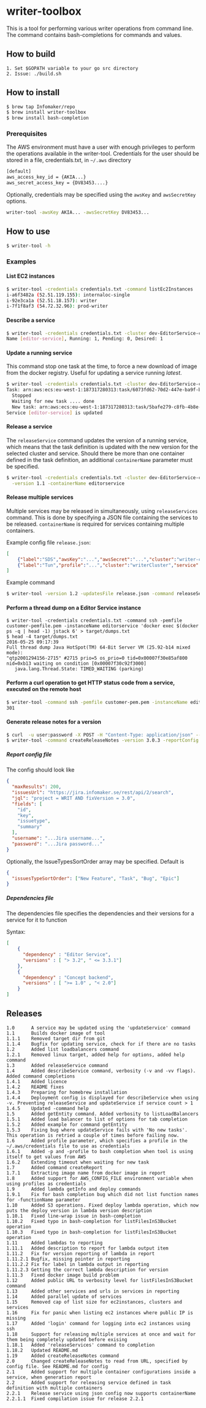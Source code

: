 # writer-toolbox
This is a tool for performing various writer operations from command line. The command contains bash-completions 
for commands and values.

## How to build
    1. Set $GOPATH variable to your go src directory
    2. Issue: ./build.sh
    
## How to install
```bash
$ brew tap Infomaker/repo
$ brew install writer-toolbox
$ brew install bash-completion
```

### Prerequisites
The AWS environment must have a user with enough privileges to perform the operations available in the writer-tool.
Credentials for the user should be stored in a file, credentials.txt, in `~/.aws` directory

```bash
[default]
aws_access_key_id = {AKIA...}
aws_secret_access_key = {DV83453....}
```

Optionally, credentials may be specified using the `awsKey` and `awsSecretKey` options.

```bash
writer-tool -awsKey AKIA... -awsSecretKey DV83453...
```

## How to use

```bash
$ writer-tool -h
```

### Examples

#### List EC2 instances
```bash
$ writer-tool -credentials credentials.txt -command listEc2Instances
i-a6f3482a (52.51.119.155): internaloc-single
i-92e3ca1a (52.51.18.157): writer
i-7f1f8af3 (54.72.32.96): prod-writer
```

#### Describe a service
```bash
$ writer-tool -credentials credentials.txt -cluster dev-EditorService-cluster -service editor-service -command describeService
Name [editor-service], Running: 1, Pending: 0, Desired: 1
```

#### Update a running service
This command stop one task at the time, to force a new download of image from the docker registry. Useful for 
updating a service running _latest_.

```bash
$ writer-tool -credentials credentials.txt -cluster dev-EditorService-cluster -service editor-service -command updateService
Task: arn:aws:ecs:eu-west-1:187317280313:task/6073fd62-70d2-447e-ba9f-bdaf8eee1457
  Stopped
  Waiting for new task .... done
  New task: arn:aws:ecs:eu-west-1:187317280313:task/5bafe279-c8fb-4b8e-bd8b-c69c6ce23fa5 ............ done
Service [editor-service] is updated
```

#### Release a service
The `releaseService` command updates the version of a running service, which means that the task definition is updated
with the new version for the selected cluster and service. Should there be more than one container defined
in the task definition, an additional `containerName` parameter must be specified.

```bash
$ writer-tool -credentials credentials.txt -cluster dev-EditorService-cluster -service editor-service -command releaseService \
  -version 1.1 -containerName editorservice
```

#### Release multiple services
Multiple services may be released in simultaneously, using `releaseServices` command. This is done by specifying a 
JSON file containing the services to be released. `containerName` is required for services containing multiple containers.

Example config file `release.json`:
```json
[
	{"label":"SDS","awsKey":"...","awsSecret":"...","cluster":"writer-cluster","service":"writer-service"},
	{"label":"Tun","profile":"...","cluster":"writerCluster","service":"writerService","containerName":"writer"}
]
```

Example command
```bash
$ writer-tool -version 1.2 -updatesFile release.json -command releaseServices
```

#### Perform a thread dump on a Editor Service instance
```
$ writer-tool -credentials credentials.txt -command ssh -pemfile customer-pemfile.pem -instanceName editorservice 'docker exec $(docker ps -q | head -1) jstack 6' > target/dumps.txt 
$ head -4 target/dumps.txt
2016-05-25 09:17:39
Full thread dump Java HotSpot(TM) 64-Bit Server VM (25.92-b14 mixed mode):
"qtp2001294156-2715" #2715 prio=5 os_prio=0 tid=0x00007f30e85af800 nid=0xb13 waiting on condition [0x00007f30c92f3000]
   java.lang.Thread.State: TIMED_WAITING (parking)
```

#### Perform a curl operation to get HTTP status code from a service, executed on the remote host
```bash
$ writer-tool -command ssh -pemfile customer-pem.pem -instanceName editorservice 'curl --write-out %{http_code} --output /dev/null http://www.sunet.se'
301
```

#### Generate release notes for a version
```bash
$ curl  -u user:password -X POST -H "Content-Type: application/json" --data '{"jql":"project = WRIT AND fixVersion = 3.0.3","fields":["id","key","issuetype", "summary"]}' https://jira.infomaker.se/rest/api/2/search > issues.json
$ writer-tool -command createReleaseNotes -version 3.0.3 -reportConfig issues.json -reportTemplate someTemplate.filetype -dependenciesFile dependencies.json
```

##### Report config file
The config should look like

```json
{
  "maxResults": 200,
  "issuesUrl": "https://jira.infomaker.se/rest/api/2/search",
  "jql": "project = WRIT AND fixVersion = 3.0",
  "fields": [
    "id",
    "key",
    "issuetype",
    "summary"
  ],
  "username": "...Jira username...",
  "password": "...Jira password..."
}
```
Optionally, the IssueTypesSortOrder array may be specified. Default is

```json
{
  "issuesTypeSortOrder": ["New Feature", "Task", "Bug", "Epic"]
}
```

##### Dependencies file

The dependencies file specifies the dependencies and their versions for a service for it to function

Syntax:

```json
[
    {
      "dependency" : "Editor Service",
      "versions" : [ "> 3.2", " <= 3.3.1"]
    },
    {
      "dependency" : "Concept backend",
      "versions" : [ ">= 1.0" , "< 2.0"]
    }
]
```

## Releases

    1.0      A service may be updated using the 'updateService' command
    1.1      Builds docker image of tool
    1.1.1    Removed target dir from git
    1.1.4    Bugfix for updating service, check for if there are no tasks
    1.2      Added list loadbalancers command
    1.2.1    Removed linux target, added help for options, added help command
    1.3      Added releaseService command
    1.4      Added describeService command, verbosity (-v and -vv flags). Added command completions
    1.4.1    Added licence
    1.4.2    README fixes
    1.4.3    Preparing for homebrew installation
    1.4.4    Deployment config is displayed for describeService when using -v. Preventing releaseService and updateService if service count > 1
    1.4.5    Updated -command help
    1.5      Added getEntity command. Added verbosity to listLoadBalancers
    1.5.1    Added load balancer to list of options for tab completion
    1.5.2    Added example for command getEntity
    1.5.3    Fixing bug where updateService fails with 'No new tasks'. This operation is retried a couple of times before failing now.
    1.6      Added profile parameter, which specifies a profile in the ~/.aws/credentials file to use as credentials
    1.6.1    Added -p and -profile to bash completion when tool is using itself to get values from AWS
    1.6.2    Extending timeout when waiting for new task
    1.7      Added command createReport
    1.7.1    Extracting image name from docker image in report
    1.8      Added support for AWS_CONFIG_FILE environment variable when using profiles as credentials
    1.9      Added lambda getInfo and deploy commands
    1.9.1    Fix for bash completion bug which did not list function names for -functionName parameter
    1.10     Added S3 operations. Fixed deploy lambda operation, which now puts the deploy version in lambda version description
    1.10.1   Fixed line-wrap issue in bash-completion
    1.10.2   Fixed typo in bash-completion for listFilesInS3Bucket operation
    1.10.3   Fixed typo in bash-completion for listFilesInS3Bucket operation
    1.11     Added lambdas to reporting
    1.11.1   Added description to report for lambda output item
    1.11.2   Fix for version reporting of lambda in report
    1.11.2.1 Bugfix, missing pointer in reporting
    1.11.2.2 Fix for label in lambda output in reporting
    1.11.2.3 Getting the correct lambda description for version
    1.11.3   Fixed docker image build problem
    1.12     Added public URL to verbosity level for listFilesInS3Bucket command
    1.13     Added other services and urls in services in reporting
    1.14     Added parallel update of services
    1.15     Removed cap of list size for ec2instances, clusters and services
    1.16     Fix for panic when listing ec2 instances where public IP is missing
    1.17     Added 'login' command for logging into ec2 instances using ssh
    1.18     Support for releasing multiple services at once and wait for them being completely updated before exising
    1.18.1   Added 'releaseServices' command to completion
    1.18.2   Updated README.md
    1.19     Added createReleaseNotes command
    2.0      Changed createReleaseNotes to read from URL, specified by config file. See README.md for config
    2.1      Added support for multiple container configurations inside a service, when generation report
    2.2      Added support for releasing service defined in task definition with multiple containers
    2.2.1    Release service using json config now supports containerName
    2.2.1.1  Fixed compilation issue for release 2.2.1
